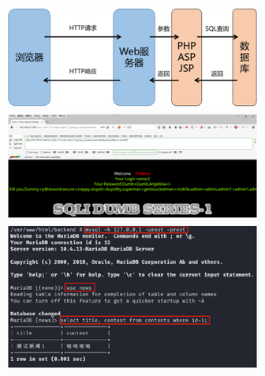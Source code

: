 ![image-20230301124837209](https://raw.githubusercontent.com/countdracular/pic-md/main/202303011248346.png)



![image-20230301023849892](https://raw.githubusercontent.com/countdracular/pic-md/main/202303010238025.png)







![image-20230302173459105](https://raw.githubusercontent.com/countdracular/pic-md/main/202303021734235.png)
